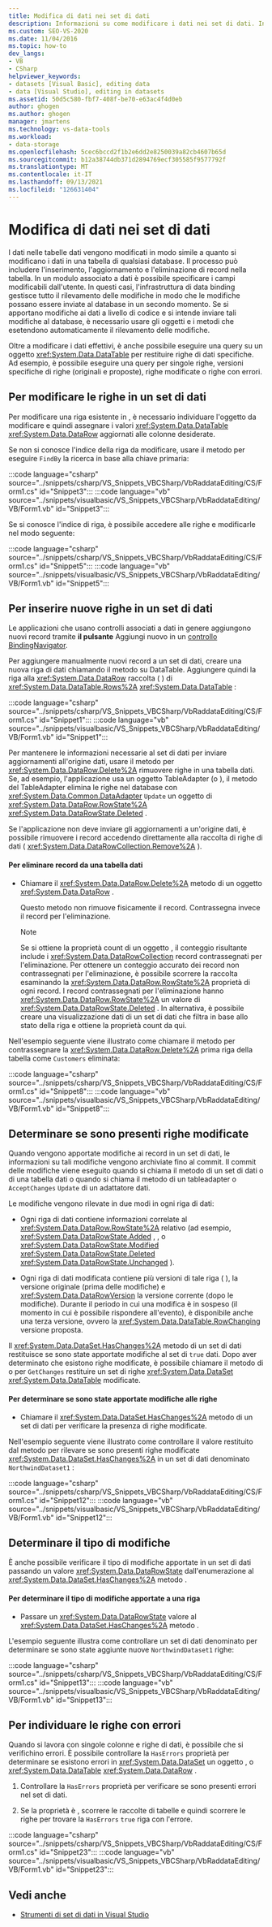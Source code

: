 ```yaml
---
title: Modifica di dati nei set di dati
description: Informazioni su come modificare i dati nei set di dati. Informazioni su come modificare le righe del set di dati, inserire nuove righe in un set di dati, determinare se sono presenti righe modificate e individuare righe con errori.
ms.custom: SEO-VS-2020
ms.date: 11/04/2016
ms.topic: how-to
dev_langs:
- VB
- CSharp
helpviewer_keywords:
- datasets [Visual Basic], editing data
- data [Visual Studio], editing in datasets
ms.assetid: 50d5c580-fbf7-408f-be70-e63ac4f4d0eb
author: ghogen
ms.author: ghogen
manager: jmartens
ms.technology: vs-data-tools
ms.workload:
- data-storage
ms.openlocfilehash: 5cec6bccd2f1b2e6dd2e8250039a82cb4607b65d
ms.sourcegitcommit: b12a38744db371d2894769ecf305585f9577792f
ms.translationtype: MT
ms.contentlocale: it-IT
ms.lasthandoff: 09/13/2021
ms.locfileid: "126631404"
---
```

# <a name="edit-data-in-datasets"></a>Modifica di dati nei set di dati
I dati nelle tabelle dati vengono modificati in modo simile a quanto si modificano i dati in una tabella di qualsiasi database. Il processo può includere l'inserimento, l'aggiornamento e l'eliminazione di record nella tabella. In un modulo associato a dati è possibile specificare i campi modificabili dall'utente. In questi casi, l'infrastruttura di data binding gestisce tutto il rilevamento delle modifiche in modo che le modifiche possano essere inviate al database in un secondo momento. Se si apportano modifiche ai dati a livello di codice e si intende inviare tali modifiche al database, è necessario usare gli oggetti e i metodi che esetendono automaticamente il rilevamento delle modifiche.

Oltre a modificare i dati effettivi, è anche possibile eseguire una query su un oggetto <xref:System.Data.DataTable> per restituire righe di dati specifiche. Ad esempio, è possibile eseguire una query per singole righe, versioni specifiche di righe (originali e proposte), righe modificate o righe con errori.

## <a name="to-edit-rows-in-a-dataset"></a>Per modificare le righe in un set di dati
Per modificare una riga esistente in , è necessario individuare l'oggetto da modificare e quindi assegnare i valori <xref:System.Data.DataTable> <xref:System.Data.DataRow> aggiornati alle colonne desiderate.

Se non si conosce l'indice della riga da modificare, usare il metodo per eseguire `FindBy` la ricerca in base alla chiave primaria:

:::code language="csharp" source="../snippets/csharp/VS_Snippets_VBCSharp/VbRaddataEditing/CS/Form1.cs" id="Snippet3":::
:::code language="vb" source="../snippets/visualbasic/VS_Snippets_VBCSharp/VbRaddataEditing/VB/Form1.vb" id="Snippet3":::

Se si conosce l'indice di riga, è possibile accedere alle righe e modificarle nel modo seguente:

:::code language="csharp" source="../snippets/csharp/VS_Snippets_VBCSharp/VbRaddataEditing/CS/Form1.cs" id="Snippet5":::
:::code language="vb" source="../snippets/visualbasic/VS_Snippets_VBCSharp/VbRaddataEditing/VB/Form1.vb" id="Snippet5":::

## <a name="to-insert-new-rows-into-a-dataset"></a>Per inserire nuove righe in un set di dati
Le applicazioni che usano controlli associati a dati in genere aggiungono nuovi record tramite **il pulsante** Aggiungi nuovo in un [controllo BindingNavigator](/dotnet/framework/winforms/controls/bindingnavigator-control-windows-forms).

Per aggiungere manualmente nuovi record a un set di dati, creare una nuova riga di dati chiamando il metodo su DataTable. Aggiungere quindi la riga alla <xref:System.Data.DataRow> raccolta ( ) di <xref:System.Data.DataTable.Rows%2A> <xref:System.Data.DataTable> :

:::code language="csharp" source="../snippets/csharp/VS_Snippets_VBCSharp/VbRaddataEditing/CS/Form1.cs" id="Snippet1":::
:::code language="vb" source="../snippets/visualbasic/VS_Snippets_VBCSharp/VbRaddataEditing/VB/Form1.vb" id="Snippet1":::

Per mantenere le informazioni necessarie al set di dati per inviare aggiornamenti all'origine dati, usare il metodo per <xref:System.Data.DataRow.Delete%2A> rimuovere righe in una tabella dati. Se, ad esempio, l'applicazione usa un oggetto TableAdapter (o ), il metodo del TableAdapter elimina le righe nel database con <xref:System.Data.Common.DataAdapter> `Update` un oggetto di <xref:System.Data.DataRow.RowState%2A> <xref:System.Data.DataRowState.Deleted> .

Se l'applicazione non deve inviare gli aggiornamenti a un'origine dati, è possibile rimuovere i record accedendo direttamente alla raccolta di righe di dati ( <xref:System.Data.DataRowCollection.Remove%2A> ).

#### <a name="to-delete-records-from-a-data-table"></a>Per eliminare record da una tabella dati

- Chiamare il <xref:System.Data.DataRow.Delete%2A> metodo di un oggetto <xref:System.Data.DataRow> .

     Questo metodo non rimuove fisicamente il record. Contrassegna invece il record per l'eliminazione.

    > [!NOTE]
    > Se si ottiene la proprietà count di un oggetto , il conteggio risultante include i <xref:System.Data.DataRowCollection> record contrassegnati per l'eliminazione. Per ottenere un conteggio accurato dei record non contrassegnati per l'eliminazione, è possibile scorrere la raccolta esaminando la <xref:System.Data.DataRow.RowState%2A> proprietà di ogni record. I record contrassegnati per l'eliminazione hanno <xref:System.Data.DataRow.RowState%2A> un valore di <xref:System.Data.DataRowState.Deleted> . In alternativa, è possibile creare una visualizzazione dati di un set di dati che filtra in base allo stato della riga e ottiene la proprietà count da qui.

Nell'esempio seguente viene illustrato come chiamare il metodo per contrassegnare la <xref:System.Data.DataRow.Delete%2A> prima riga della tabella come `Customers` eliminata:

:::code language="csharp" source="../snippets/csharp/VS_Snippets_VBCSharp/VbRaddataEditing/CS/Form1.cs" id="Snippet8":::
:::code language="vb" source="../snippets/visualbasic/VS_Snippets_VBCSharp/VbRaddataEditing/VB/Form1.vb" id="Snippet8":::

## <a name="determine-if-there-are-changed-rows"></a>Determinare se sono presenti righe modificate
Quando vengono apportate modifiche ai record in un set di dati, le informazioni su tali modifiche vengono archiviate fino al commit. Il commit delle modifiche viene eseguito quando si chiama il metodo di un set di dati o di una tabella dati o quando si chiama il metodo di un tableadapter o `AcceptChanges` `Update` di un adattatore dati.

Le modifiche vengono rilevate in due modi in ogni riga di dati:

- Ogni riga di dati contiene informazioni correlate al <xref:System.Data.DataRow.RowState%2A> relativo (ad esempio, <xref:System.Data.DataRowState.Added> , , o <xref:System.Data.DataRowState.Modified> <xref:System.Data.DataRowState.Deleted> <xref:System.Data.DataRowState.Unchanged> ).

- Ogni riga di dati modificata contiene più versioni di tale riga ( ), la versione originale (prima delle modifiche) e <xref:System.Data.DataRowVersion> la versione corrente (dopo le modifiche). Durante il periodo in cui una modifica è in sospeso (il momento in cui è possibile rispondere all'evento), è disponibile anche una terza versione, ovvero la <xref:System.Data.DataTable.RowChanging> versione proposta.

Il <xref:System.Data.DataSet.HasChanges%2A> metodo di un set di dati restituisce se sono state apportate modifiche al set di `true` dati. Dopo aver determinato che esistono righe modificate, è possibile chiamare il metodo di o per `GetChanges` restituire un set di righe <xref:System.Data.DataSet> <xref:System.Data.DataTable> modificate.

#### <a name="to-determine-if-changes-have-been-made-to-any-rows"></a>Per determinare se sono state apportate modifiche alle righe

- Chiamare il <xref:System.Data.DataSet.HasChanges%2A> metodo di un set di dati per verificare la presenza di righe modificate.

Nell'esempio seguente viene illustrato come controllare il valore restituito dal metodo per rilevare se sono presenti righe modificate <xref:System.Data.DataSet.HasChanges%2A> in un set di dati denominato `NorthwindDataset1` :

:::code language="csharp" source="../snippets/csharp/VS_Snippets_VBCSharp/VbRaddataEditing/CS/Form1.cs" id="Snippet12":::
:::code language="vb" source="../snippets/visualbasic/VS_Snippets_VBCSharp/VbRaddataEditing/VB/Form1.vb" id="Snippet12":::

## <a name="determine-the-type-of-changes"></a>Determinare il tipo di modifiche
È anche possibile verificare il tipo di modifiche apportate in un set di dati passando un valore <xref:System.Data.DataRowState> dall'enumerazione al <xref:System.Data.DataSet.HasChanges%2A> metodo .

#### <a name="to-determine-what-type-of-changes-have-been-made-to-a-row"></a>Per determinare il tipo di modifiche apportate a una riga

- Passare un <xref:System.Data.DataRowState> valore al <xref:System.Data.DataSet.HasChanges%2A> metodo .

L'esempio seguente illustra come controllare un set di dati denominato per determinare se sono state aggiunte nuove `NorthwindDataset1` righe:

:::code language="csharp" source="../snippets/csharp/VS_Snippets_VBCSharp/VbRaddataEditing/CS/Form1.cs" id="Snippet13":::
:::code language="vb" source="../snippets/visualbasic/VS_Snippets_VBCSharp/VbRaddataEditing/VB/Form1.vb" id="Snippet13":::

## <a name="to-locate-rows-that-have-errors"></a>Per individuare le righe con errori
Quando si lavora con singole colonne e righe di dati, è possibile che si verifichino errori. È possibile controllare la `HasErrors` proprietà per determinare se esistono errori in <xref:System.Data.DataSet> un oggetto , o <xref:System.Data.DataTable> <xref:System.Data.DataRow> .

1. Controllare la `HasErrors` proprietà per verificare se sono presenti errori nel set di dati.

2. Se la proprietà è , scorrere le raccolte di tabelle e quindi scorrere le righe per trovare la `HasErrors` `true` riga con l'errore.

:::code language="csharp" source="../snippets/csharp/VS_Snippets_VBCSharp/VbRaddataEditing/CS/Form1.cs" id="Snippet23":::
:::code language="vb" source="../snippets/visualbasic/VS_Snippets_VBCSharp/VbRaddataEditing/VB/Form1.vb" id="Snippet23":::

## <a name="see-also"></a>Vedi anche

- [Strumenti di set di dati in Visual Studio](../data-tools/dataset-tools-in-visual-studio.md)
